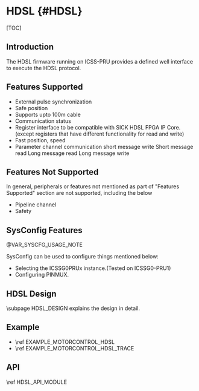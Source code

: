 # HDSL {#HDSL}

[TOC]

## Introduction

The HDSL firmware running on ICSS-PRU provides a defined well interface to execute the HDSL protocol.

## Features Supported

-  External pulse synchronization
-  Safe position
-  Supports upto 100m cable
-  Communication status
-  Register interface to be compatible with SICK HDSL FPGA IP Core.
   (except registers that have different functionality for read and
    write)
-  Fast position, speed
-  Parameter channel communication
	short message write
	Short message read
	Long message read
	Long message write

## Features Not Supported

In general, peripherals or features not mentioned as part of "Features Supported" section are not
supported, including the below
 -  Pipeline channel
 -  Safety

 ## SysConfig Features

@VAR_SYSCFG_USAGE_NOTE

SysConfig can be used to configure things mentioned below:
- Selecting the ICSSG0PRUx instance.(Tested on ICSSG0-PRU1)
- Configuring PINMUX.

## HDSL Design

\subpage HDSL_DESIGN explains the design in detail.

## Example

- \ref EXAMPLE_MOTORCONTROL_HDSL
- \ref EXAMPLE_MOTORCONTROL_HDSL_TRACE

## API
\ref HDSL_API_MODULE